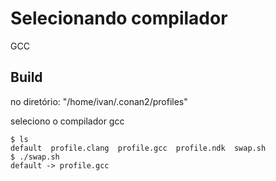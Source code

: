 # Selecionando compilador

GCC

## Build

no diretório: "/home/ivan/.conan2/profiles"

seleciono o compilador gcc

```shell
$ ls
default  profile.clang  profile.gcc  profile.ndk  swap.sh
$ ./swap.sh
default -> profile.gcc
```
